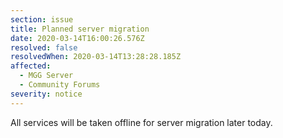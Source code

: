 ```yaml
---
section: issue
title: Planned server migration
date: 2020-03-14T16:00:26.576Z
resolved: false
resolvedWhen: 2020-03-14T13:28:28.185Z
affected:
  - MGG Server
  - Community Forums
severity: notice
---
```

All services will be taken offline for server migration later today.
